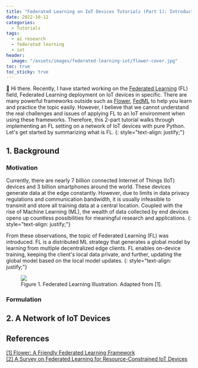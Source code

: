 ```yaml
---
title: "Federated Learning on IoT Devices Tutorials (Part 1): Introduction"
date: 2022-10-12
categories: 
  - Tutorials
tags: 
  - ai research
  - federated learning
  - iot
header: 
  image: "/assets/images/federated-learning-iot/flower-cover.jpg"
toc: true
toc_sticky: true
---
```


👋 Hi there. Recently, I have started working on the [Federated Learning](https://en.wikipedia.org/wiki/Federated_learning) (FL) field, Federated Learning deployment on IoT devices in specific. There are many powerful frameworks outside such as [Flower](https://flower.dev/), [FedML](https://doc.fedml.ai/) to help you learn and practice the topic easily. However, I believe that we cannot understand the real challenges and issues of applying FL to an IoT environment when using these frameworks. Therefore, this 2-part tutorial walks through implementing an FL setting on a network of IoT devices with pure Python. Let's get started by summarizing what is FL. 
{: style="text-align: justify;"}

## 1. Background

### Motivation
Currently, there are nearly 7 billion connected Internet of Things (IoT) devices and 3 billion smartphones around the world. These devices generate data at the edge constantly. However, due to limits in data privacy regulations and communication bandwidth, it is usually infeasible to transmit and store all training data at a central location. Coupled with the rise of Machine Learning (ML), the wealth of data collected by end devices opens up countless possibilities for meaningful research and applications. 
{: style="text-align: justify;"}

From these observations, the topic of Federated Learning (FL) was introduced. FL is a distributed ML strategy that generates a global model by learning from multiple decentralized edge clients. FL enables on-device training, keeping the client's local data private, and further, updating the global model based on the local model updates. 
{: style="text-align: justify;"}

<figure class="align-center">
  <img src="{{ site.url }}{{ site.baseurl }}/assets/images/federated-learning-iot/flower.jpg">
  <figcaption>Figure 1. Federated Learning Illustration. Adapted from [1]. </figcaption>
</figure>

### Formulation


## 2. A Network of IoT Devices

## References
[[1] Flower: A Friendly Federated Learning Framework](https://flower.dev/)<br>
[[2] A Survey on Federated Learning for Resource-Constrained IoT Devices](https://ieeexplore.ieee.org/document/9475501)<br>